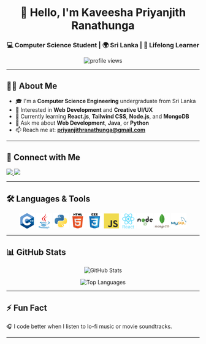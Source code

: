<h1 align="center">👋 Hello, I'm Kaveesha Priyanjith Ranathunga</h1>
<h3 align="center">💻 Computer Science Student | 🌍 Sri Lanka | 🌱 Lifelong Learner</h3>

<p align="center">
  <img src="https://komarev.com/ghpvc/?username=KaveeRanathunga&label=Profile%20views&color=0e75b6&style=for-the-badge" alt="profile views" />
</p>

---

## 🧑‍💻 About Me

- 🎓 I'm a **Computer Science Engineering** undergraduate from Sri Lanka  
- 👀 Interested in **Web Development** and **Creative UI/UX**
- 🌱 Currently learning **React.js**, **Tailwind CSS**, **Node.js**, and **MongoDB**
- 💬 Ask me about **Web Development**, **Java**, or **Python**
- 📫 Reach me at: **priyanjithranathunga@gmail.com**

---

## 🔗 Connect with Me

<p align="left">
  <a href="https://www.linkedin.com/in/kaveesha-ranathunga-62a04a284/" target="_blank">
    <img src="https://img.shields.io/badge/LinkedIn-blue?style=for-the-badge&logo=linkedin&logoColor=white" />
  </a>
  <a href="https://www.hackerrank.com/profile/220507H_CSE22" target="_blank">
    <img src="https://img.shields.io/badge/HackerRank-2EC866?style=for-the-badge&logo=HackerRank&logoColor=white" />
  </a>
</p>

---

## 🛠️ Languages & Tools

<p align="center">
  <img src="https://raw.githubusercontent.com/devicons/devicon/master/icons/cplusplus/cplusplus-original.svg" width="40" height="40" alt="C++"/>
  <img src="https://raw.githubusercontent.com/devicons/devicon/master/icons/java/java-original.svg" width="40" height="40" alt="Java"/>
  <img src="https://raw.githubusercontent.com/devicons/devicon/master/icons/python/python-original.svg" width="40" height="40" alt="Python"/>
  <img src="https://raw.githubusercontent.com/devicons/devicon/master/icons/html5/html5-original-wordmark.svg" width="40" height="40" alt="HTML5"/>
  <img src="https://raw.githubusercontent.com/devicons/devicon/master/icons/css3/css3-original-wordmark.svg" width="40" height="40" alt="CSS3"/>
  <img src="https://raw.githubusercontent.com/devicons/devicon/master/icons/javascript/javascript-original.svg" width="40" height="40" alt="JavaScript"/>
  <img src="https://raw.githubusercontent.com/devicons/devicon/master/icons/react/react-original-wordmark.svg" width="40" height="40" alt="React"/>
  <img src="https://raw.githubusercontent.com/devicons/devicon/master/icons/nodejs/nodejs-original-wordmark.svg" width="40" height="40" alt="Node.js"/>
  <img src="https://raw.githubusercontent.com/devicons/devicon/master/icons/mongodb/mongodb-original-wordmark.svg" width="40" height="40" alt="MongoDB"/>
  <img src="https://raw.githubusercontent.com/devicons/devicon/master/icons/mysql/mysql-original-wordmark.svg" width="40" height="40" alt="MySQL"/>
</p>

---

## 📊 GitHub Stats

<p align="center">
  <img src="https://github-readme-stats.vercel.app/api?username=KaveeRanathunga&show_icons=true&theme=tokyonight" alt="GitHub Stats" />
</p>

<p align="center">
  <img src="https://github-readme-stats.vercel.app/api/top-langs/?username=KaveeRanathunga&layout=compact&theme=tokyonight" alt="Top Languages" />
</p>

---

## ⚡ Fun Fact

🎧 I code better when I listen to lo-fi music or movie soundtracks.

---

<!---
KaveeRanathunga/KaveeRanathunga is a ✨ special ✨ repository because its `README.md` appears on your GitHub profile.
You can click the Preview link to take a look at your changes.
--->
